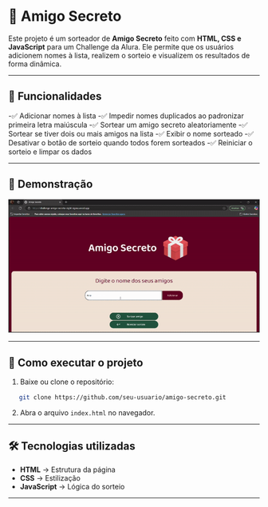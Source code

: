 # 🎁 Amigo Secreto

Este projeto é um sorteador de **Amigo Secreto** feito com **HTML, CSS e JavaScript** para um Challenge da Alura. Ele permite que os usuários adicionem nomes à lista, realizem o sorteio e visualizem os resultados de forma dinâmica.

---

## 📌 Funcionalidades
-✅ Adicionar nomes à lista
-✅ Impedir nomes duplicados ao padronizar primeira letra maiúscula
-✅ Sortear um amigo secreto aleatoriamente
-✅ Sortear se tiver dois ou mais amigos na lista
-✅ Exibir o nome sorteado
-✅ Desativar o botão de sorteio quando todos forem sorteados
-✅ Reiniciar o sorteio e limpar os dados

---

## 🎥 Demonstração

![Sorteio](assets/amigo-secreto-gif.gif)

---

## 🚀 Como executar o projeto

1. Baixe ou clone o repositório:
```bash
   git clone https://github.com/seu-usuario/amigo-secreto.git
```
2. Abra o arquivo `index.html` no navegador.

---

## 🛠️ Tecnologias utilizadas
- **HTML** → Estrutura da página
- **CSS** → Estilização
- **JavaScript** → Lógica do sorteio

---
